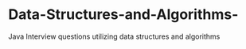 # Data-Structures-and-Algorithms-
Java Interview questions utilizing data structures and algorithms 
